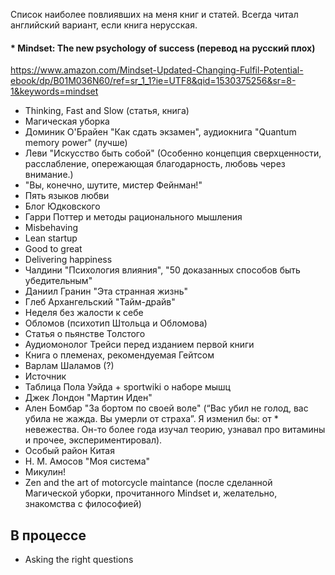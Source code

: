 Список наиболее повлиявших на меня книг и статей. Всегда читал английский вариант, если книга нерусская.

#### * Mindset: The new psychology of success (перевод на русский плох)
https://www.amazon.com/Mindset-Updated-Changing-Fulfil-Potential-ebook/dp/B01M036N60/ref=sr_1_1?ie=UTF8&qid=1530375256&sr=8-1&keywords=mindset
* Thinking, Fast and Slow (статья, книга)
* Магическая уборка
* Доминик О'Брайен "Как сдать экзамен", аудиокнига "Quantum memory power" (лучше)
* Леви "Искусство быть собой"
(Особенно концепция сверхценности, расслабление, опережающая благодарность, любовь через внимание.)
* "Вы, конечно, шутите, мистер Фейнман!"
* Пять языков любви
* Блог Юдковского
* Гарри Поттер и методы рационального мышления
* Misbehaving
* Lean startup
* Good to great
* Delivering happiness
* Чалдини "Психология влияния", "50 доказанных способов быть убедительным"
* Даниил Гранин "Эта странная жизнь"
* Глеб Архангельский "Тайм-драйв"
* Неделя без жалости к себе
* Обломов (психотип Штольца и Обломова)
* Статья о пьянстве Толстого
* Аудиомонолог Трейси перед изданием первой книги
* Книга о племенах, рекомендуемая Гейтсом
* Варлам Шаламов (?)
* Источник
* Таблица Пола Уэйда + sportwiki о наборе мышц
* Джек Лондон "Мартин Иден"
* Ален Бомбар "За бортом по своей воле" (“Вас убил не голод, вас убила не жажда. Вы умерли от страха”. Я изменил бы: от * невежества. Он-то более года изучал теорию, узнавал про витамины и прочее, экспериментировал).
* Особый район Китая
* Н. М. Амосов "Моя система"
* Микулин!
* Zen and the art of motorcycle maintance (после сделанной Магической уборки, прочитанного Mindset и, желательно, знакомства с философией)

## В процессе
* Asking the right questions
